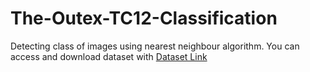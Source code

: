 # The-Outex-TC12-Classification
Detecting class of images using nearest neighbour algorithm.
You can access and download dataset with <a href="http://www.outex.oulu.fi/temp/gz/Outex_TC_00012.tar.gz">Dataset Link</a>
